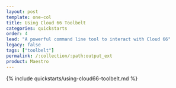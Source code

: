 ```yaml
---
layout: post
template: one-col
title: Using Cloud 66 Toolbelt
categories: quickstarts
order: 4
lead: "A powerful command line tool to interact with Cloud 66"
legacy: false
tags: ["toolbelt"]
permalink: /:collection/:path:output_ext
product: Maestro
---
```



{% include quickstarts/using-cloud66-toolbelt.md %}
